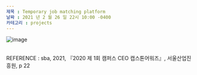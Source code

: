 ```yaml
---
제목 : Temporary job matching platform
날짜 : 2021 년 2 월 26 일 22시 10:00 -0400 
카테고리 : projects
---
```

![image](https://user-images.githubusercontent.com/69250097/135614331-5d0d9474-d24c-41d2-8f05-8c254a7f28d1.png)

 <br>
REFERENCE : sba, 2021, 『2020 제 1회 캠퍼스 CEO 캡스톤어워즈』, 서울산업진흥원, p 22

